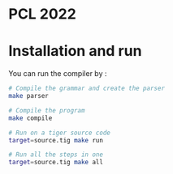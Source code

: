 # PCL 2022

# Installation and run

You can run the compiler by :

```bash
# Compile the grammar and create the parser
make parser

# Compile the program
make compile

# Run on a tiger source code
target=source.tig make run

# Run all the steps in one
target=source.tig make all
```
